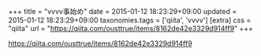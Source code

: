 +++
title = "vvvv事始め"
date = 2015-01-12 18:23:29+09:00
updated = 2015-01-12 18:23:29+09:00
taxonomies.tags = ['qiita', 'vvvv']
[extra]
css = "qiita"
url = "https://qiita.com/ousttrue/items/8162de42e3329d914ff9"
+++

<https://qiita.com/ousttrue/items/8162de42e3329d914ff9>

